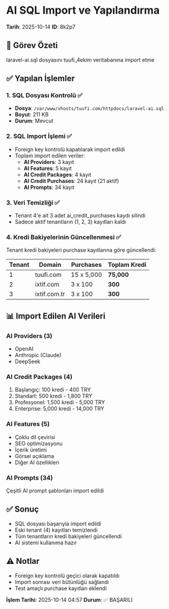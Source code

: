 # AI SQL Import ve Yapılandırma
**Tarih**: 2025-10-14
**ID**: 8k2p7

## 🎯 Görev Özeti
laravel-ai.sql dosyasını tuufi_4ekim veritabanına import etme

## ✅ Yapılan İşlemler

### 1. SQL Dosyası Kontrolü ✅
- **Dosya**: `/var/www/vhosts/tuufi.com/httpdocs/laravel-ai.sql`
- **Boyut**: 211 KB
- **Durum**: Mevcut

### 2. SQL Import İşlemi ✅
- Foreign key kontrolü kapatılarak import edildi
- Toplam import edilen veriler:
  - **AI Providers**: 3 kayıt
  - **AI Features**: 5 kayıt
  - **AI Credit Packages**: 4 kayıt
  - **AI Credit Purchases**: 24 kayıt (21 aktif)
  - **AI Prompts**: 34 kayıt

### 3. Veri Temizliği ✅
- Tenant 4'e ait 3 adet ai_credit_purchases kaydı silindi
- Sadece aktif tenantların (1, 2, 3) kayıtları kaldı

### 4. Kredi Bakiyelerinin Güncellenmesi ✅
Tenant kredi bakiyeleri purchase kayıtlarına göre güncellendi:

| Tenant | Domain | Purchases | Toplam Kredi |
|--------|--------|-----------|--------------|
| 1 | tuufi.com | 15 x 5,000 | **75,000** |
| 2 | ixtif.com | 3 x 100 | **300** |
| 3 | ixtif.com.tr | 3 x 100 | **300** |

## 📊 Import Edilen AI Verileri

### AI Providers (3)
- OpenAI
- Anthropic (Claude)
- DeepSeek

### AI Credit Packages (4)
1. Başlangıç: 100 kredi - 400 TRY
2. Standart: 500 kredi - 1,800 TRY
3. Profesyonel: 1,500 kredi - 5,000 TRY
4. Enterprise: 5,000 kredi - 14,000 TRY

### AI Features (5)
- Çoklu dil çevirisi
- SEO optimizasyonu
- İçerik üretimi
- Görsel açıklama
- Diğer AI özellikleri

### AI Prompts (34)
Çeşitli AI prompt şablonları import edildi

## ✅ Sonuç
- SQL dosyası başarıyla import edildi
- Eski tenant (4) kayıtları temizlendi
- Tüm tenantların kredi bakiyeleri güncellendi
- AI sistemi kullanıma hazır

## ⚠️ Notlar
- Foreign key kontrolü geçici olarak kapatıldı
- Import sonrası veri bütünlüğü sağlandı
- Test amaçlı purchase kayıtları eklendi

**İşlem Tarihi**: 2025-10-14 04:57
**Durum**: ✅ BAŞARILI
